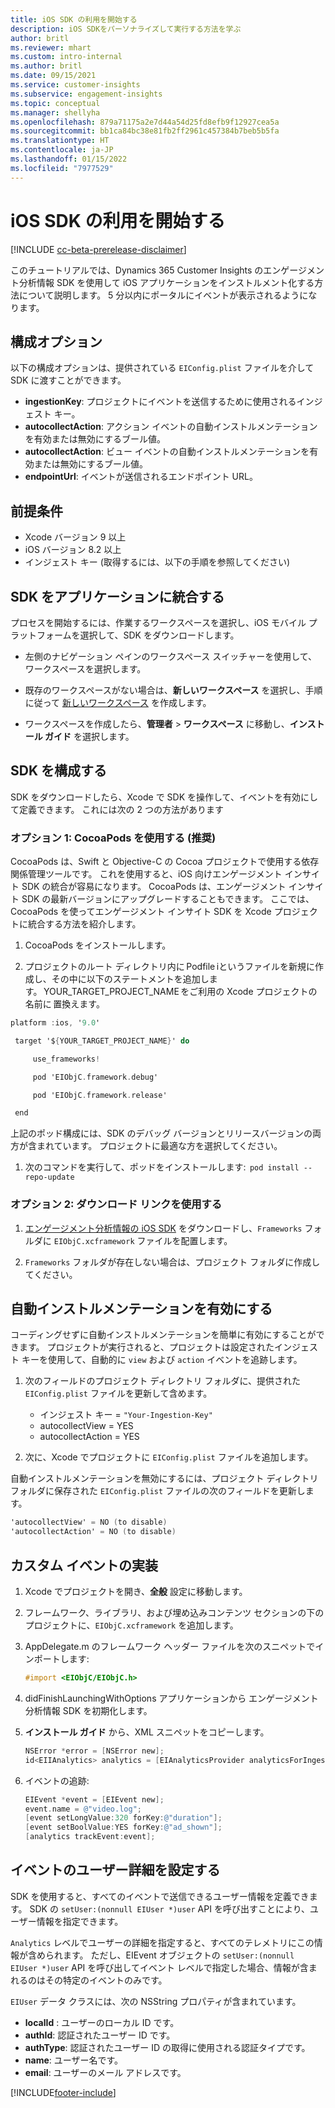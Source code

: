 ```yaml
---
title: iOS SDK の利用を開始する
description: iOS SDKをパーソナライズして実行する方法を学ぶ
author: britl
ms.reviewer: mhart
ms.custom: intro-internal
ms.author: britl
ms.date: 09/15/2021
ms.service: customer-insights
ms.subservice: engagement-insights
ms.topic: conceptual
ms.manager: shellyha
ms.openlocfilehash: 879a71175a2e7d44a54d25fd8efb9f12927cea5a
ms.sourcegitcommit: bb1ca84bc38e81fb2ff2961c457384b7beb5b5fa
ms.translationtype: HT
ms.contentlocale: ja-JP
ms.lasthandoff: 01/15/2022
ms.locfileid: "7977529"
---
```

# <a name="get-started-with-the-ios-sdk"></a>iOS SDK の利用を開始する

[!INCLUDE [cc-beta-prerelease-disclaimer](includes/cc-beta-prerelease-disclaimer.md)]

このチュートリアルでは、Dynamics 365 Customer Insights のエンゲージメント分析情報 SDK を使用して iOS アプリケーションをインストルメント化する方法について説明します。 5 分以内にポータルにイベントが表示されるようになります。

## <a name="configuration-options"></a>構成オプション

以下の構成オプションは、提供されている `EIConfig.plist` ファイルを介して SDK に渡すことができます。

- **ingestionKey**: プロジェクトにイベントを送信するために使用されるインジェスト キー。
- **autocollectAction**: アクション イベントの自動インストルメンテーションを有効または無効にするブール値。
- **autocollectAction**: ビュー イベントの自動インストルメンテーションを有効または無効にするブール値。
- **endpointUrl**: イベントが送信されるエンドポイント URL。

## <a name="prerequisites"></a>前提条件

- Xcode バージョン 9 以上
- iOS バージョン 8.2 以上
- インジェスト キー (取得するには、以下の手順を参照してください)

## <a name="integrate-the-sdk-into-your-application"></a>SDK をアプリケーションに統合する

プロセスを開始するには、作業するワークスペースを選択し、iOS モバイル プラットフォームを選択して、SDK をダウンロードします。

- 左側のナビゲーション ペインのワークスペース スイッチャーを使用して、ワークスペースを選択します。

- 既存のワークスペースがない場合は、**新しいワークスペース** を選択し、手順に従って [新しいワークスペース](create-workspace.md) を作成します。

- ワークスペースを作成したら、**管理者** > **ワークスペース** に移動し、**インストール ガイド** を選択します。

## <a name="configure-the-sdk"></a>SDK を構成する

SDK をダウンロードしたら、Xcode で SDK を操作して、イベントを有効にして定義できます。 これには次の 2 つの方法があります

### <a name="option-1-using-cocoapods-recommended"></a>オプション 1: CocoaPods を使用する (推奨)
CocoaPods は、Swift と Objective-C の Cocoa プロジェクトで使用する依存関係管理ツールです。 これを使用すると、iOS 向けエンゲージメント インサイト SDK の統合が容易になります。 CocoaPods は、エンゲージメント インサイト SDK の最新バージョンにアップグレードすることもできます。 ここでは、CocoaPods を使ってエンゲージメント インサイト SDK を Xcode プロジェクトに統合する方法を紹介します。 

1. CocoaPods をインストールします。 

1. プロジェクトのルート ディレクトリ内に Podfile iというファイルを新規に作成し、その中に以下のステートメントを追加します。 YOUR_TARGET_PROJECT_NAME をご利用の Xcode プロジェクトの名前に 置換えます。 
```objectivec
platform :ios, '9.0'  

 target '${YOUR_TARGET_PROJECT_NAME}' do 

     use_frameworks!   

     pod 'EIObjC.framework.debug' 

     pod 'EIObjC.framework.release' 

 end 
```
上記のポッド構成には、SDK のデバッグ バージョンとリリースバージョンの両方が含まれています。 プロジェクトに最適な方を選択してください。

1. 次のコマンドを実行して、ポッドをインストールします:  `pod install --repo-update `

### <a name="option-2-using-download-link"></a>オプション 2: ダウンロード リンクを使用する

1. [エンゲージメント分析情報の iOS SDK](https://download.pi.dynamics.com/sdk/EI-SDKs/ei-ios-sdk.zip) をダウンロードし、`Frameworks` フォルダに `EIObjC.xcframework` ファイルを配置します。

1. `Frameworks` フォルダが存在しない場合は、プロジェクト フォルダに作成してください。

## <a name="enable-auto-instrumentation"></a>自動インストルメンテーションを有効にする
 
コーディングせずに自動インストルメンテーションを簡単に有効にすることができます。 プロジェクトが実行されると、プロジェクトは設定されたインジェスト キーを使用して、自動的に `view` および `action` イベントを追跡します。 

1. 次のフィールドのプロジェクト ディレクトリ フォルダに、提供された `EIConfig.plist` ファイルを更新して含めます。
    - インジェスト キー = `"Your-Ingestion-Key"`
    - autocollectView = YES
    - autocollectAction = YES

2. 次に、Xcode でプロジェクトに `EIConfig.plist` ファイルを追加します。 



自動インストルメンテーションを無効にするには、プロジェクト ディレクトリ フォルダに保存された `EIConfig.plist` ファイルの次のフィールドを更新します。 

```objectivec
'autocollectView' = NO (to disable)
'autocollectAction' = NO (to disable)
```


## <a name="implement-custom-events"></a>カスタム イベントの実装

1. Xcode でプロジェクトを開き、**全般** 設定に移動します。 
1. フレームワーク、ライブラリ、および埋め込みコンテンツ セクションの下のプロジェクトに、`EIObjC.xcframework` を追加します。

1. AppDelegate.m のフレームワーク ヘッダー ファイルを次のスニペットでインポートします:

    ```objectivec
    #import <EIObjC/EIObjC.h>
    ```

1. didFinishLaunchingWithOptions アプリケーションから エンゲージメント分析情報 SDK を初期化します。
1. **インストール ガイド** から、XML スニペットをコピーします。

    ```objectivec
    NSError *error = [NSError new];
    id<EIIAnalytics> analytics = [EIAnalyticsProvider analyticsForIngestionKey:nil error:&error];
    ```

1. イベントの追跡:

    ```objectivec
    EIEvent *event = [EIEvent new];
    event.name = @"video.log";
    [event setLongValue:320 forKey:@"duration"];
    [event setBoolValue:YES forKey:@"ad_shown"];
    [analytics trackEvent:event];
    ```

## <a name="set-user-details-for-your-event"></a>イベントのユーザー詳細を設定する

SDK を使用すると、すべてのイベントで送信できるユーザー情報を定義できます。 SDK の `setUser:(nonnull EIUser *)user` API を呼び出すことにより、ユーザー情報を指定できます。

`Analytics` レベルでユーザーの詳細を指定すると、すべてのテレメトリにこの情報が含められます。 ただし、EIEvent オブジェクトの `setUser:(nonnull EIUser *)user` API を呼び出してイベント レベルで指定した場合、情報が含まれるのはその特定のイベントのみです。

`EIUser` データ クラスには、次の NSString プロパティが含まれています。

- **localId** : ユーザーのローカル ID です。
- **authId**: 認証されたユーザー ID です。
- **authType**: 認証されたユーザー ID の取得に使用される認証タイプです。
- **name**: ユーザー名です。
- **email**: ユーザーのメール アドレスです。


[!INCLUDE[footer-include](../includes/footer-banner.md)]
